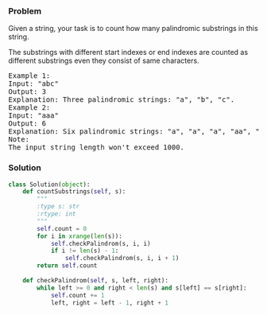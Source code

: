 ###  Problem

Given a string, your task is to count how many palindromic substrings in this string.

The substrings with different start indexes or end indexes are counted as different substrings even they consist of same characters.
<pre>
Example 1:
Input: "abc"
Output: 3
Explanation: Three palindromic strings: "a", "b", "c".
Example 2:
Input: "aaa"
Output: 6
Explanation: Six palindromic strings: "a", "a", "a", "aa", "aa", "aaa".
Note:
The input string length won't exceed 1000.
</pre>

### Solution

```python
class Solution(object):
    def countSubstrings(self, s):
        """
        :type s: str
        :rtype: int
        """
        self.count = 0
        for i in xrange(len(s)):
            self.checkPalindrom(s, i, i)
            if i != len(s) - 1:
                self.checkPalindrom(s, i, i + 1)
        return self.count
    
    def checkPalindrom(self, s, left, right):
        while left >= 0 and right < len(s) and s[left] == s[right]:
            self.count += 1
            left, right = left - 1, right + 1
```
